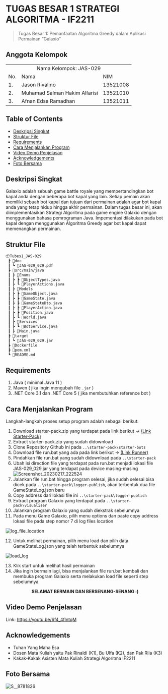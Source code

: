 # TUGAS BESAR 1 STRATEGI ALGORITMA - IF2211
> Tugas Besar 1: Pemanfaatan Algoritma Greedy dalam Aplikasi Permainan “Galaxio”

## Anggota Kelompok
<table>
    <tr>
        <td colspan="3", align = "center"><center>Nama Kelompok: JAS-029</center></td>
    </tr>
    <tr>
        <td>No.</td>
        <td>Nama</td>
        <td>NIM</td>
    </tr>
    <tr>
        <td>1.</td>
        <td>Jason Rivalino</td>
        <td>13521008</td>
    </tr>
    <tr>
        <td>2.</td>
        <td>Muhamad Salman Hakim Alfarisi</td>
        <td>13521010</td>
    </tr>
    <tr>
        <td>3.</td>
        <td>Afnan Edsa Ramadhan</td>
        <td>13521011</td>
    </tr>
</table>

## Table of Contents
* [Deskripsi Singkat](#deskripsi-singkat)
* [Struktur File](#struktur-file)
* [Requirements](#requirements)
* [Cara Menjalankan Program](#cara-menjalankan-program)
* [Video Demo Penjelasan](#video-demo-penjelasan)
* [Acknowledgements](#acknowledgements)
* [Foto Bersama](#foto-bersama)

## Deskripsi Singkat 
Galaxio adalah sebuah game battle royale yang mempertandingkan bot kapal anda dengan beberapa bot kapal yang lain. Setiap pemain akan memiliki sebuah bot kapal dan tujuan dari permainan adalah agar bot kapal anda yang tetap hidup hingga akhir permainan. Dalam tugas besar ini, akan diimplementasikan Strategi Algoritma pada game engine Galaxio dengan menggunakan bahasa pemrograman Java. Impementasi dilakukan pada bot kapal dengan menggunakan Algoritma Greedy agar bot kapal dapat memenangkan permainan.


## Struktur File
```bash
📦Tubes1_JAS-029
 ┣ 📂doc
 ┃ ┗ 📜JAS-029_029.pdf
 ┣ 📂src/main/java
 ┃ ┣ 📂Enums
 ┃ ┣ ┣ 📜ObjectTypes.java
 ┃ ┣ ┗ 📜PlayerActions.java
 ┃ ┣ 📂Models
 ┃ ┣ ┣ 📜GameObject.java
 ┃ ┣ ┣ 📜GameState.java
 ┃ ┣ ┣ 📜GameStateDto.java
 ┃ ┣ ┣ 📜PlayerAction.java
 ┃ ┣ ┣ 📜Position.java
 ┃ ┣ ┗ 📜World.java
 ┃ ┣ 📂Services
 ┃ ┣ ┗ 📜BotService.java
 ┃ ┣ 📜Main.java 
 ┣ 📂target
 ┃ ┗ 📜JAS-029_029.jar
 ┣ 📜Dockerfile
 ┣ 📜pom.xml
 ┗ 📜README.md
 ```
## Requirements
1. Java ( minimal Java 11 )
2. Maven ( jika ingin mengubah file `.jar` )
3. .NET Core 3.1 dan .NET Core 5 ( jika membutuhkan reference bot )

## Cara Menjalankan Program
Langkah-langkah proses setup program adalah sebagai berikut:
1. Download starter-pack.zip yang terdapat pada link berikut -> [(Link Starter-Pack)](https://github.com/EntelectChallenge/2021-Galaxio/releases/tag/2021.3.2)
2. Extract starter-pack.zip yang sudah didownload
3. Clone Repository Github ini pada `..\starter-pack\starter-bots`
4. Download file run.bat yang ada pada link berikut -> [(Link Runner)](https://drive.google.com/file/d/1MDKsT4PWi_Ag_GkloMwkZPAvl_bnMK-4/view?usp=share_link)
5. Pindahkan file run.bat yang sudah didownload pada `..\starter-pack`
6. Ubah isi direction file yang terdapat pada run.bat menjadi lokasi file JAS-029_029.jar yang terdapat pada device masing-masing
![Screenshot_20230217_222524](https://user-images.githubusercontent.com/91790457/219695394-81e26dd6-eb71-4f33-ad02-31134f46218c.png)
7. Jalankan file run.bat hingga program selesai, jika sudah selesai bisa dicek pada `..\starter-pack\logger-publish`, akan terbentuk dua file GameStateLog.json baru
8. Copy address dari lokasi file ini `..\starter-pack\logger-publish`
9. Extract program Galaxio yang terdapat pada `..\starter-pack\visualiser`
10. Jalankan program Galaxio yang sudah diekstrak sebelumnya
11. Pada menu Game Galaxio, pilih menu options dan paste copy address lokasi file pada step nomor 7 di log files location

![log_file_location](https://user-images.githubusercontent.com/91790457/218540322-fae3cf2e-c55f-47fb-b40f-d3292b64a0f2.png)

12. Untuk melihat permainan, pilih menu load dan pilih data GameStateLog.json yang telah terbentuk sebelumnya

![load_log](https://user-images.githubusercontent.com/91790457/218541925-338ca780-1a1e-4066-a105-9f349418cadb.png)



13. Klik start untuk melihat hasil permainan
14. Jika ingin bermain lagi, bisa menjalankan file run.bat kembali dan membuka program Galaxio serta melakukan load file seperti step sebelumnya


<p align="center"><b>SELAMAT BERMAIN DAN BERSENANG-SENANG :)</b></p>

## Video Demo Penjelasan
Link: https://youtu.be/6f4_4flntqM

## Acknowledgements
- Tuhan Yang Maha Esa
- Dosen Mata Kuliah yaitu Pak Rinaldi (K1), Bu Ulfa (K2), dan Pak Rila (K3)
- Kakak-Kakak Asisten Mata Kuliah Strategi Algoritma IF2211

## Foto Bersama
![S__8781826](https://user-images.githubusercontent.com/91790457/219616892-8d468020-6479-4143-bc2c-6fa1e2303d2b.jpg)

